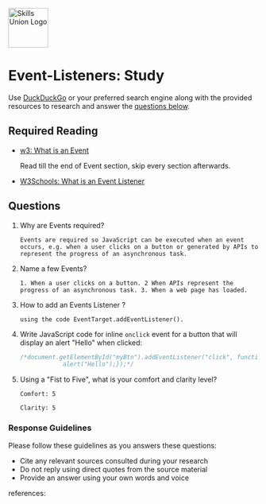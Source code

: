 [<img src="assets/images/su-logo.png" alt="Skills Union Logo" height="80px" />](https://www.skillsunion.com/)
# Event-Listeners: Study

Use [DuckDuckGo](https://duckduckgo.com/) or your preferred search engine along with the provided resources to research and answer the [questions below](#questions).

## Required Reading


- [w3: What is an Event](https://developer.mozilla.org/en-US/docs/Web/API/Event)

  Read till the end of Event section, skip every section afterwards.

- [W3Schools: What is an Event Listener](https://www.w3schools.com/js/js_htmldom_eventlistener.asp)



## Questions

1. Why are Events required?

    ```
    Events are required so JavaScript can be executed when an event occurs, e.g. when a user clicks on a button or generated by APIs to represent the progress of an asynchronous task.
    ```

1. Name a few Events?

    ```
    1. When a user clicks on a button. 2 When APIs represent the progress of an asynchronous task. 3. When a web page has loaded.
    ```

1. How to add an Events Listener ?

    ```
    using the code EventTarget.addEventListener().
    ```

1. Write JavaScript code for inline `onclick` event for a button that will display an alert "Hello" when clicked:

    ```js
    /*document.getElementById("myBtn").addEventListener("click", function() {
      			alert("Hello");});*/
    ```

1. Using a "Fist to Five", what is your comfort and clarity level?

    ```
    Comfort: 5

    Clarity: 5
    ```

### Response Guidelines

Please follow these guidelines as you answers these questions:

- Cite any relevant sources consulted during your research
- Do not reply using direct quotes from the source material
- Provide an answer using your own words and voice

references: 
